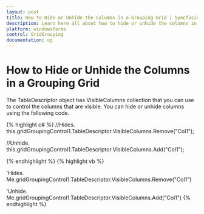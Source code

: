 ```yaml
---
layout: post
title: How to Hide or Unhide the Columns in a Grouping Grid | Syncfusion
description: Learn here all about how to hide or unhide the columns in a grouping grid of Syncfusion Windows Forms GridGroupingControl control and more.
platform: windowsforms
control: GridGrouping
documentation: ug
---
```


# How to Hide or Unhide the Columns in a Grouping Grid

The TableDescriptor object has VisibleColumns collection that you can use to control the columns that are visible. You can hide or unhide columns using the following code.

 
{% highlight c# %}
//Hides.
this.gridGroupingControl1.TableDescriptor.VisibleColumns.Remove("Col1");

//Unhide.
this.gridGroupingControl1.TableDescriptor.VisibleColumns.Add("Col1");

{% endhighlight  %}
{% highlight vb %}

'Hides.
Me.gridGroupingControl1.TableDescriptor.VisibleColumns.Remove("Col1")

'Unhide.
Me.gridGroupingControl1.TableDescriptor.VisibleColumns.Add("Col1")
{% endhighlight  %}